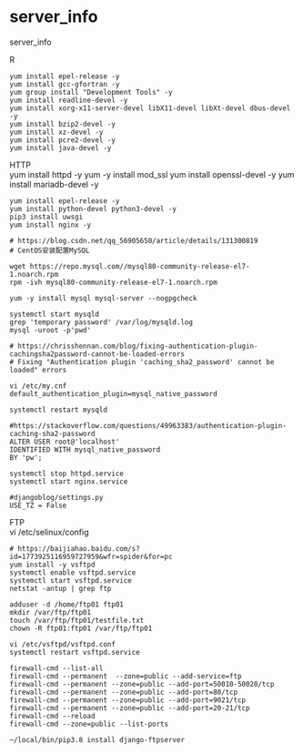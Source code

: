 # server_info
server_info

    
R

    yum install epel-release -y
    yum install gcc-gfortran -y
    yum group install "Development Tools" -y
    yum install readline-devel -y
    yum install xorg-x11-server-devel libX11-devel libXt-devel dbus-devel -y
    yum install bzip2-devel -y
    yum install xz-devel -y
    yum install pcre2-devel -y
    yum install java-devel -y

HTTP   
    yum install httpd -y
    yum -y install mod_ssl
    yum install openssl-devel -y
    yum install mariadb-devel -y
    
    yum install epel-release -y
    yum install python-devel python3-devel -y    
    pip3 install uwsgi    
    yum install nginx -y

    # https://blog.csdn.net/qq_56905650/article/details/131300819
    # CentOS安装配置MySQL
    
    wget https://repo.mysql.com//mysql80-community-release-el7-1.noarch.rpm
    rpm -ivh mysql80-community-release-el7-1.noarch.rpm
    
    yum -y install mysql mysql-server --nogpgcheck

    systemctl start mysqld
    grep 'temporary password' /var/log/mysqld.log
    mysql -uroot -p'pwd'

    # https://chrisshennan.com/blog/fixing-authentication-plugin-cachingsha2password-cannot-be-loaded-errors
    # Fixing "Authentication plugin 'caching_sha2_password' cannot be loaded" errors
    
    vi /etc/my.cnf
    default_authentication_plugin=mysql_native_password

    systemctl restart mysqld

    #https://stackoverflow.com/questions/49963383/authentication-plugin-caching-sha2-password
    ALTER USER root@'localhost'
    IDENTIFIED WITH mysql_native_password
    BY 'pw';

    systemctl stop httpd.service
    systemctl start nginx.service

    #djangoblog/settings.py
    USE_TZ = False

FTP   
    vi /etc/selinux/config
    
    # https://baijiahao.baidu.com/s?id=1773925116959727959&wfr=spider&for=pc
    yum install -y vsftpd
    systemctl enable vsftpd.service
    systemctl start vsftpd.service
    netstat -antup | grep ftp
    
    adduser -d /home/ftp01 ftp01
    mkdir /var/ftp/ftp01
    touch /var/ftp/ftp01/testfile.txt
    chown -R ftp01:ftp01 /var/ftp/ftp01

    vi /etc/vsftpd/vsftpd.conf
    systemctl restart vsftpd.service

    firewall-cmd --list-all
    firewall-cmd --permanent  --zone=public --add-service=ftp
    firewall-cmd --permanent --zone=public --add-port=50010-50020/tcp
    firewall-cmd --permanent --zone=public --add-port=80/tcp
    firewall-cmd --permanent --zone=public --add-port=9021/tcp
    firewall-cmd --permanent --zone=public --add-port=20-21/tcp
    firewall-cmd --reload
    firewall-cmd --zone=public --list-ports

    ~/local/bin/pip3.8 install django-ftpserver








